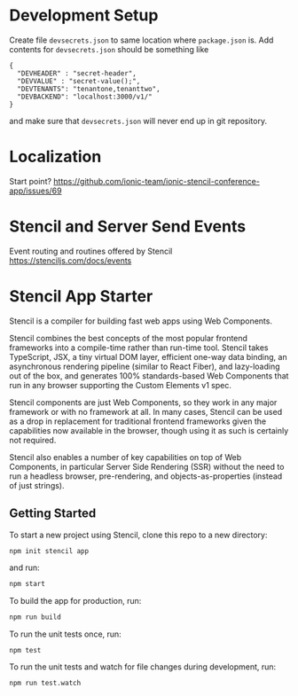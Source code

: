 # Development Setup

Create file `devsecrets.json` to same location where `package.json` is.
Add contents for `devsecrets.json` should be something like

```
{
  "DEVHEADER" : "secret-header",
  "DEVVALUE" : "secret-value();",
  "DEVTENANTS": "tenantone,tenanttwo",
  "DEVBACKEND": "localhost:3000/v1/"
}
```

and make sure that `devsecrets.json` will never end up in git repository.

# Localization

Start point? https://github.com/ionic-team/ionic-stencil-conference-app/issues/69

# Stencil and Server Send Events

Event routing and routines offered by Stencil https://stenciljs.com/docs/events

# Stencil App Starter

Stencil is a compiler for building fast web apps using Web Components.

Stencil combines the best concepts of the most popular frontend frameworks into a compile-time rather than run-time tool. Stencil takes TypeScript, JSX, a tiny virtual DOM layer, efficient one-way data binding, an asynchronous rendering pipeline (similar to React Fiber), and lazy-loading out of the box, and generates 100% standards-based Web Components that run in any browser supporting the Custom Elements v1 spec.

Stencil components are just Web Components, so they work in any major framework or with no framework at all. In many cases, Stencil can be used as a drop in replacement for traditional frontend frameworks given the capabilities now available in the browser, though using it as such is certainly not required.

Stencil also enables a number of key capabilities on top of Web Components, in particular Server Side Rendering (SSR) without the need to run a headless browser, pre-rendering, and objects-as-properties (instead of just strings).

## Getting Started

To start a new project using Stencil, clone this repo to a new directory:

```bash
npm init stencil app
```

and run:

```bash
npm start
```

To build the app for production, run:

```bash
npm run build
```

To run the unit tests once, run:

```
npm test
```

To run the unit tests and watch for file changes during development, run:

```
npm run test.watch
```
